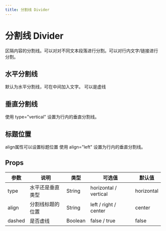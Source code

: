 ```yaml
---
title: 分割线 Divider
---
```


<b-back-top></b-back-top>

# 分割线 Divider

区隔内容的分割线。可以对对不同文本段落进行分割。可以对行内文字/链接进行分割。

## 水平分割线

默认为水平分割线，可在中间加入文字。 可以是虚线

<preview path="./demo/Divider/Basic.vue"></preview>

## 垂直分割线

使用 type="vertical" 设置为行内的垂直分割线。

<preview path="./demo/Divider/Vertical.vue"></preview>

## 标题位置

align属性可以设置标题位置 使用 align="left" 设置为行内的垂直分割线。

<preview path="./demo/Divider/Align.vue"></preview>

## Props

| 参数   | 说明             | 类型    | 可选值                | 默认值     |
| ------ | ---------------- | ------- | --------------------- | ---------- |
| type   | 水平还是垂直类型 | String  | horizontal / vertical | horizontal |
| align  | 分割线标题的位置 | String  | left / right / center | center     |
| dashed | 是否虚线         | Boolean | false / true          | false      |
